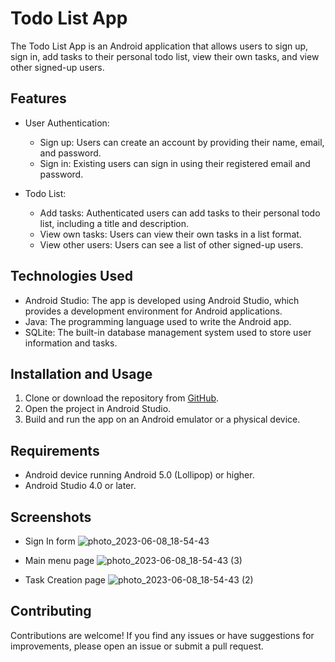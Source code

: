 # Todo List App

The Todo List App is an Android application that allows users to sign up, sign in, add tasks to their personal todo list, view their own tasks, and view other signed-up users.

## Features

- User Authentication:
  - Sign up: Users can create an account by providing their name, email, and password.
  - Sign in: Existing users can sign in using their registered email and password.

- Todo List:
  - Add tasks: Authenticated users can add tasks to their personal todo list, including a title and description.
  - View own tasks: Users can view their own tasks in a list format.
  - View other users: Users can see a list of other signed-up users.

## Technologies Used

- Android Studio: The app is developed using Android Studio, which provides a development environment for Android applications.
- Java: The programming language used to write the Android app.
- SQLite: The built-in database management system used to store user information and tasks.

## Installation and Usage

1. Clone or download the repository from [GitHub](https://github.com/your-repo-link).
2. Open the project in Android Studio.
3. Build and run the app on an Android emulator or a physical device.

## Requirements

- Android device running Android 5.0 (Lollipop) or higher.
- Android Studio 4.0 or later.

## Screenshots

- Sign In form
![photo_2023-06-08_18-54-43](https://github.com/ibra101408/android_todoList_project/assets/71323230/be9c8f7c-48d9-40ad-acc3-7c617429aa8c)

- Main menu page
![photo_2023-06-08_18-54-43 (3)](https://github.com/ibra101408/android_todoList_project/assets/71323230/7a6ace6f-8588-4a3f-a3a8-a68f312adf1f)

- Task Creation page
![photo_2023-06-08_18-54-43 (2)](https://github.com/ibra101408/android_todoList_project/assets/71323230/6a15093b-37d2-4c57-a671-b0632b5458f9)

## Contributing

Contributions are welcome! If you find any issues or have suggestions for improvements, please open an issue or submit a pull request.
